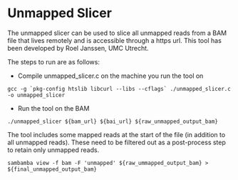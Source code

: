 # Unmapped Slicer

The unmapped slicer can be used to slice all unmapped reads from a BAM file that lives remotely and is accessible through a https url. This tool has been developed by Roel Janssen, UMC Utrecht.  

The steps to run are as follows:
 - Compile unmapped_slicer.c on the machine you run the tool on
 
 ```
 gcc -g `pkg-config htslib libcurl --libs --cflags` ./unmapped_slicer.c -o unmapped_slicer
 
```
 - Run the tool on the BAM
 
 ```
./unmapped_slicer ${bam_url} ${bai_url} ${raw_unmapped_output_bam}
```

The tool includes some mapped reads at the start of the file (in addition to all unmapped reads). These need to be filtered out as a post-process step to retain only unmapped reads.

```
sambamba view -f bam -F 'unmapped' ${raw_ummapped_output_bam} > ${final_unmapped_output_bam}
```